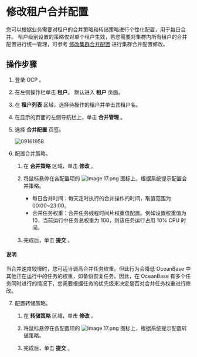 # 修改租户合并配置

您可以根据业务需要对租户的合并策略和转储策略进行个性化配置，用于每日合并。
租户级别设置的策略仅对单个租户生效，若您需要对集群内所有租户的合并配置进行统一管理，可参考 [修改集群合并配置](../../400.cluster-features/700.merge-management/100.modify-a-merge-configuration-1.md) 进行集群合并配置修改。

## 操作步骤

1. 登录 OCP 。

2. 在左侧操作栏单击 **租户**。
   默认进入 **租户** 页面。

3. 在 **租户列表** 区域，选择待操作的租户并单击其租户名。

4. 在显示的页面的左侧导航栏上，单击 **合并管理** 。

5. 选择 **合并配置** 页签。

   ![09161958](https://obbusiness-private.oss-cn-shanghai.aliyuncs.com/doc/img/ocp/%E7%A7%9F%E6%88%B7%E5%90%88%E5%B9%B6%E9%85%8D%E7%BD%AE.png)

6. 配置合并策略。

   1. 在 **合并策略** 区域，单击 **修改** 。

   2. 将鼠标悬停在各配置项的 ![Image 17.png](https://help-static-aliyun-doc.aliyuncs.com/assets/img/zh-CN/8048190061/p168332.png "Image 17.png") 图标上，根据系统提示配置合并策略。

      * 每日合并时间：每天定时执行的合并操作的时间，取值范围为 00:00~23:00。
      * 合并任务权重：合并任务线程时间片权重值配置。例如设置权重值为 10，当前运行中任务总权重为 100，则该任务运行占用 10% CPU 时间。

   3. 完成后，单击 **提交** 。

  <main id="notice" type='explain'>
    <h4>说明</h4>
    <p>当合并速度较慢时，您可适当调高合并任务权重。但此行为会降低 OceanBase 中其他正在运行中的任务的权重，如备份恢复任务。因此，在 OceanBase 有多个任务同时进行的情况下，您需要根据任务的优先级来决定是否对合并任务权重进行修改。</p>
  </main>

7. 配置转储策略。

   1. 在 **转储策略** 区域，单击 **修改** 。

   2. 将鼠标悬停在各配置项的 ![Image 17.png](https://help-static-aliyun-doc.aliyuncs.com/assets/img/zh-CN/8048190061/p168332.png "Image 17.png") 图标上，根据系统提示配置转储策略。

   3. 完成后，单击 **提交** 。
